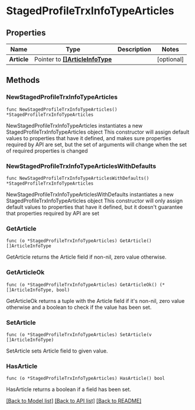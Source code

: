 # StagedProfileTrxInfoTypeArticles

## Properties

Name | Type | Description | Notes
------------ | ------------- | ------------- | -------------
**Article** | Pointer to [**[]ArticleInfoType**](ArticleInfoType.md) |  | [optional] 

## Methods

### NewStagedProfileTrxInfoTypeArticles

`func NewStagedProfileTrxInfoTypeArticles() *StagedProfileTrxInfoTypeArticles`

NewStagedProfileTrxInfoTypeArticles instantiates a new StagedProfileTrxInfoTypeArticles object
This constructor will assign default values to properties that have it defined,
and makes sure properties required by API are set, but the set of arguments
will change when the set of required properties is changed

### NewStagedProfileTrxInfoTypeArticlesWithDefaults

`func NewStagedProfileTrxInfoTypeArticlesWithDefaults() *StagedProfileTrxInfoTypeArticles`

NewStagedProfileTrxInfoTypeArticlesWithDefaults instantiates a new StagedProfileTrxInfoTypeArticles object
This constructor will only assign default values to properties that have it defined,
but it doesn't guarantee that properties required by API are set

### GetArticle

`func (o *StagedProfileTrxInfoTypeArticles) GetArticle() []ArticleInfoType`

GetArticle returns the Article field if non-nil, zero value otherwise.

### GetArticleOk

`func (o *StagedProfileTrxInfoTypeArticles) GetArticleOk() (*[]ArticleInfoType, bool)`

GetArticleOk returns a tuple with the Article field if it's non-nil, zero value otherwise
and a boolean to check if the value has been set.

### SetArticle

`func (o *StagedProfileTrxInfoTypeArticles) SetArticle(v []ArticleInfoType)`

SetArticle sets Article field to given value.

### HasArticle

`func (o *StagedProfileTrxInfoTypeArticles) HasArticle() bool`

HasArticle returns a boolean if a field has been set.


[[Back to Model list]](../README.md#documentation-for-models) [[Back to API list]](../README.md#documentation-for-api-endpoints) [[Back to README]](../README.md)


